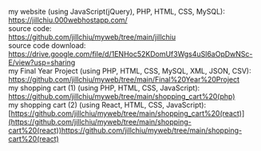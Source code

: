 my website (using JavaScript(jQuery), PHP, HTML, CSS, MySQL): <br/>
https://jillchiu.000webhostapp.com/ <br/>
source code: <br/>
https://github.com/jillchiu/myweb/tree/main/jillchiu <br/>
source code download: <br/>
https://drive.google.com/file/d/1ENHoc52KDomUf3Wgs4uSl6aOpDwNSc-E/view?usp=sharing <br/>
my Final Year Project (using PHP, HTML, CSS, MySQL, XML, JSON, CSV): <br/>
https://github.com/jillchiu/myweb/tree/main/Final%20Year%20Project <br/>
my shopping cart (1) (using PHP, HTML, CSS, JavaScript): <br/>
https://github.com/jillchiu/myweb/tree/main/shopping_cart%20(php) <br/>
my shopping cart (2) (using React, HTML, CSS, JavaScript): <br/>
[https://github.com/jillchiu/myweb/tree/main/shopping_cart%20(react)](https://github.com/jillchiu/myweb/tree/main/shopping-cart%20(react))https://github.com/jillchiu/myweb/tree/main/shopping-cart%20(react) <br/>
